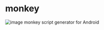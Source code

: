 monkey
======
![image](http://dl.dropbox.com/u/3460691/fingo/img/monkey_logo.png)
monkey script generator for Android

